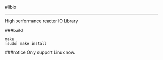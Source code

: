 #libio
***
High performance reacter IO Library

###build
```
make
[sudo] make install
```

###notice
Only support Linux now.
